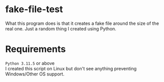 # fake-file-test
What this program does is that it creates a fake file around the size of the real one.
Just a random thing I created using Python.
# Requirements
`Python 3.11.5` or above  
I created this script on Linux but don't see anything preventing Windows/Other OS support.
